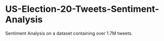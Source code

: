 # US-Election-20-Tweets-Sentiment-Analysis
Sentiment Analysis on a dataset containing over 1.7M tweets.
